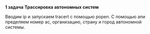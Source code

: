 **1 задача**
**Трассировка автономных систем**

Вводим ip и запускаем tracert с помощью popen.
С помощью апи пределяем номер ас, организацию, страну и город автономной системы.